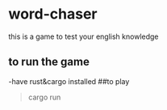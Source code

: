 # word-chaser
this is a game to test your english knowledge  
## to run the game 
-have rust&cargo installed 
##to play 
>cargo run 
